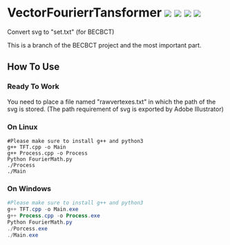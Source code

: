 # VectorFourierrTansformer [![](https://img.shields.io/badge/License-GPL-green)](https://github.com/Blukdev/BECBCT/blob/main/LICENSE) ![](https://img.shields.io/badge/OS-Windows/Linux-blue) ![](https://img.shields.io/badge/Author-Lampese-success) ![](https://img.shields.io/badge/Collaborator-KCN-success)
Convert svg to "set.txt" (for BECBCT)

This is a branch of the BECBCT project and the most important part.

## How To Use
### Ready To Work
You need to place a file named "rawvertexes.txt" in which the path of the svg is stored. (The path requirement of svg is exported by Adobe Illustrator)
### On Linux
```posh
#Please make sure to install g++ and python3
g++ TFT.cpp -o Main
g++ Process.cpp -o Process
Python FourierMath.py
./Process
./Main
```
### On Windows
```powershell
#Please make sure to install g++ and python3
g++ TFT.cpp -o Main.exe
g++ Process.cpp -o Process.exe
Python FourierMath.py
./Porcess.exe
./Main.exe
```
